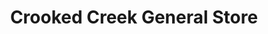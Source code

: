 ---
title: "Crooked Creek General Store"
url: /old-fort/crooked-creek-general-store/
shop: Dorfladen
---